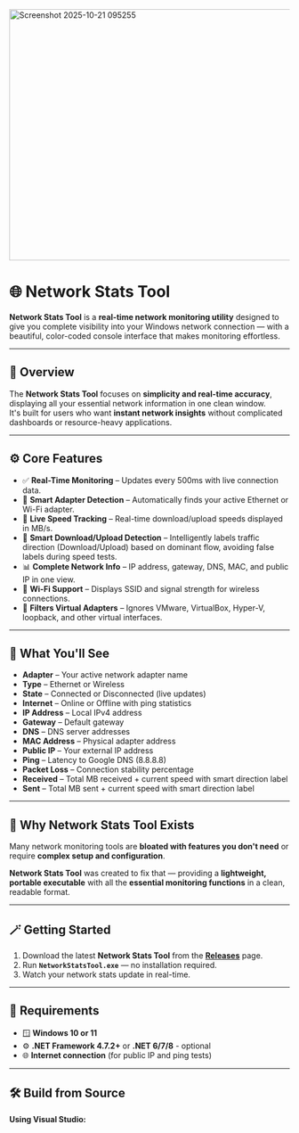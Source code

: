 <img width="677" height="451" alt="Screenshot 2025-10-21 095255" src="https://github.com/user-attachments/assets/e823754e-3036-4aa0-bc76-41e768f54120" />

# 🌐 Network Stats Tool

**Network Stats Tool** is a **real-time network monitoring utility** designed to give you complete visibility into your Windows network connection — with a beautiful, color-coded console interface that makes monitoring effortless.

---

## 🌟 Overview

The **Network Stats Tool** focuses on **simplicity and real-time accuracy**, displaying all your essential network information in one clean window.  
It's built for users who want **instant network insights** without complicated dashboards or resource-heavy applications.

---

## ⚙️ Core Features

- ✅ **Real-Time Monitoring** – Updates every 500ms with live connection data.  
- 🎯 **Smart Adapter Detection** – Automatically finds your active Ethernet or Wi-Fi adapter.  
- 🚀 **Live Speed Tracking** – Real-time download/upload speeds displayed in MB/s.  
- 🧠 **Smart Download/Upload Detection** – Intelligently labels traffic direction (Download/Upload) based on dominant flow, avoiding false labels during speed tests.  
- 📊 **Complete Network Info** – IP address, gateway, DNS, MAC, and public IP in one view.  
- 📶 **Wi-Fi Support** – Displays SSID and signal strength for wireless connections.  
- 🚫 **Filters Virtual Adapters** – Ignores VMware, VirtualBox, Hyper-V, loopback, and other virtual interfaces.  

---

## 🧩 What You'll See

- **Adapter** – Your active network adapter name  
- **Type** – Ethernet or Wireless  
- **State** – Connected or Disconnected (live updates)  
- **Internet** – Online or Offline with ping statistics  
- **IP Address** – Local IPv4 address  
- **Gateway** – Default gateway  
- **DNS** – DNS server addresses  
- **MAC Address** – Physical adapter address  
- **Public IP** – Your external IP address  
- **Ping** – Latency to Google DNS (8.8.8.8)  
- **Packet Loss** – Connection stability percentage  
- **Received** – Total MB received + current speed with smart direction label  
- **Sent** – Total MB sent + current speed with smart direction label

---

## 💬 Why Network Stats Tool Exists

Many network monitoring tools are **bloated with features you don't need** or require **complex setup and configuration**.  

**Network Stats Tool** was created to fix that — providing a **lightweight, portable executable** with all the **essential monitoring functions** in a clean, readable format.

---

## 🪄 Getting Started

1. Download the latest **Network Stats Tool** from the **[Releases](https://github.com/charlotte-zee/network-stats-tool/releases/tag/network-stats-tool)** page.  
2. Run **`NetworkStatsTool.exe`** — no installation required.  
3. Watch your network stats update in real-time.

---

## 🧰 Requirements

- 🪟 **Windows 10 or 11**  
- ⚙️ **.NET Framework 4.7.2+** or **.NET 6/7/8**  - optional
- 🌐 **Internet connection** (for public IP and ping tests)

---

## 🛠️ Build from Source

**Using Visual Studio:**

